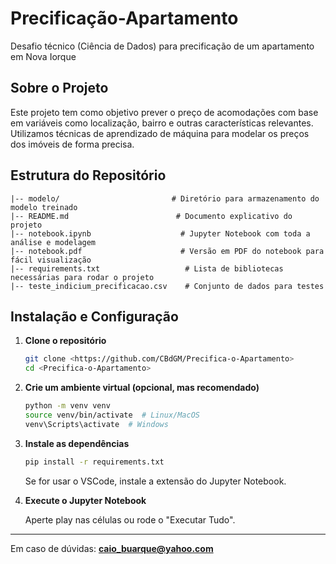 # Precificação-Apartamento

Desafio técnico (Ciência de Dados) para precificação de um apartamento em Nova Iorque

##  Sobre o Projeto

Este projeto tem como objetivo prever o preço de acomodações com base em variáveis como localização, bairro e outras características relevantes. Utilizamos técnicas de aprendizado de máquina para modelar os preços dos imóveis de forma precisa.

##  Estrutura do Repositório

```
|-- modelo/                         # Diretório para armazenamento do modelo treinado
|-- README.md                        # Documento explicativo do projeto
|-- notebook.ipynb                    # Jupyter Notebook com toda a análise e modelagem
|-- notebook.pdf                      # Versão em PDF do notebook para fácil visualização
|-- requirements.txt                   # Lista de bibliotecas necessárias para rodar o projeto
|-- teste_indicium_precificacao.csv    # Conjunto de dados para testes
```

##  Instalação e Configuração

1. **Clone o repositório**

   ```bash
   git clone <https://github.com/CBdGM/Precifica-o-Apartamento>
   cd <Precifica-o-Apartamento>
   ```

2. **Crie um ambiente virtual (opcional, mas recomendado)**

   ```bash
   python -m venv venv
   source venv/bin/activate  # Linux/MacOS
   venv\Scripts\activate  # Windows
   ```

3. **Instale as dependências**

   ```bash
   pip install -r requirements.txt
   ```

   Se for usar o VSCode, instale a extensão do Jupyter Notebook.

4. **Execute o Jupyter Notebook**

   Aperte play nas células ou rode o "Executar Tudo".

---

Em caso de dúvidas: [**caio\_buarque@yahoo.com**](mailto\:caio_buarque@yahoo.com) 

